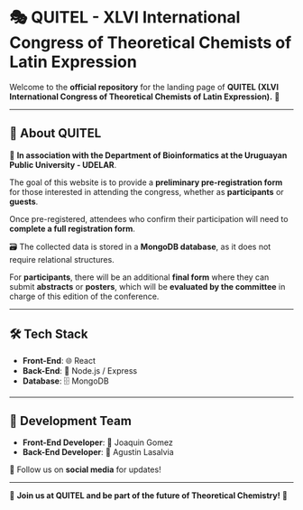 # 🎭 QUITEL - XLVI International Congress of Theoretical Chemists of Latin Expression

Welcome to the **official repository** for the landing page of **QUITEL (XLVI International Congress of Theoretical Chemists of Latin Expression).** 🎉

---

## 🔬 About QUITEL

📍 **In association with the Department of Bioinformatics at the Uruguayan Public University - UDELAR**.

The goal of this website is to provide a **preliminary pre-registration form** for those interested in attending the congress, whether as **participants** or **guests**.

Once pre-registered, attendees who confirm their participation will need to **complete a full registration form**.

🗃️ The collected data is stored in a **MongoDB database**, as it does not require relational structures.

For **participants**, there will be an additional **final form** where they can submit **abstracts** or **posters**, which will be **evaluated by the committee** in charge of this edition of the conference.

---

## 🛠️ Tech Stack

- **Front-End**: 🌐 React
- **Back-End**: 🚀 Node.js / Express
- **Database**: 🗄️ MongoDB

---

## 👥 Development Team

- **Front-End Developer**: 🎨 Joaquin Gomez
- **Back-End Developer**: 🔧 Agustin Lasalvia


📢 Follow us on **social media** for updates!

---

🚀 **Join us at QUITEL and be part of the future of Theoretical Chemistry!** 🧪

